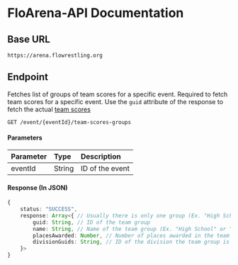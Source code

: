 # FloArena-API Documentation

## Base URL

`https://arena.flowrestling.org`

## Endpoint

Fetches list of groups of team scores for a specific event. Required to fetch team scores for a specific event. Use the `guid` attribute of the response to fetch the actual [team scores](./team-scores/search.md)

`GET /event/{eventId}/team-scores-groups`

#### Parameters

| Parameter | Type | Description |
| :--- | :--- | :--- |
| eventId | String | ID of the event |

#### Response (In JSON)

```typescript
{
	status: "SUCCESS",
	response: Array<{ // Usually there is only one group (Ex. "High School" or "Varsity")
		guid: String, // ID of the team group
		name: String, // Name of the team group (Ex. "High School" or "Varsity")
		placesAwarded: Number, // Number of places awarded in the team group
		divisionGuids: String, // ID of the division the team group is in
	}>
}
```